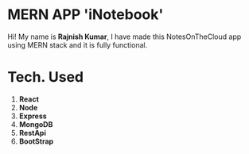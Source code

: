 # MERN  APP 'iNotebook'

Hi! My name is **Rajnish Kumar**, I have made this NotesOnTheCloud app using MERN stack and it is fully functional.

# Tech. Used


1.  **React**
2.  **Node**
3.  **Express** 
4.  **MongoDB**
5.  **RestApi**
6.  **BootStrap**